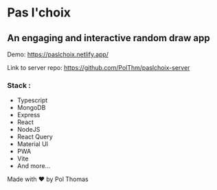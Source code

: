 # Pas l'choix

## An engaging and interactive random draw app

Demo: https://paslchoix.netlify.app/

Link to server repo: https://github.com/PolThm/paslchoix-server

### Stack :
- Typescript
- MongoDB
- Express
- React
- NodeJS
- React Query
- Material UI
- PWA
- Vite
- And more...

Made with ❤️ by Pol Thomas
